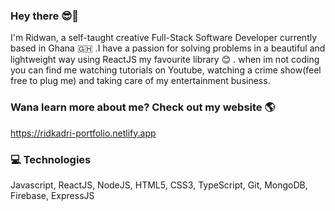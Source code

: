 ### Hey there 😎👋 
I'm Ridwan, a self-taught creative Full-Stack Software Developer currently based in Ghana 🇬🇭 .I have a passion for solving problems in a beautiful and lightweight way using ReactJS my favourite library 😊 . when im not coding you can find me watching tutorials on Youtube, watching a crime show(feel free to plug me) and taking care of my entertainment business.  


### Wana learn more about me? Check out my website 🌎
https://ridkadri-portfolio.netlify.app

### 💻 Technologies
Javascript, ReactJS, NodeJS, HTML5, CSS3, TypeScript, Git, MongoDB, Firebase, ExpressJS
